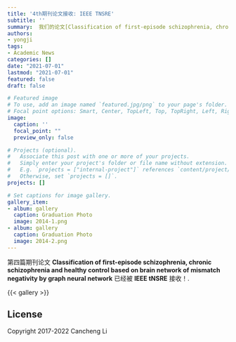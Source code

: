 ```yaml
---
title: '4th期刊论文接收: IEEE TNSRE'
subtitle: ''
summary:  我们的论文[Classification of first-episode schizophrenia, chronic schizophrenia and healthy control based on brain network of mismatch negativity by graph neural network”](https://ieeexplore.ieee.org/abstract/document/9515994) 在 IEEE TNSRE期刊上接收！
authors:
- yongji
tags:
- Academic News
categories: []
date: "2021-07-01"
lastmod: "2021-07-01"
featured: false
draft: false

# Featured image
# To use, add an image named `featured.jpg/png` to your page's folder.
# Focal point options: Smart, Center, TopLeft, Top, TopRight, Left, Right, BottomLeft, Bottom, BottomRight
image:
  caption: ''
  focal_point: ""
  preview_only: false

# Projects (optional).
#   Associate this post with one or more of your projects.
#   Simply enter your project's folder or file name without extension.
#   E.g. `projects = ["internal-project"]` references `content/project/deep-learning/index.md`.
#   Otherwise, set `projects = []`.
projects: []

# Set captions for image gallery.
gallery_item:
- album: gallery
  caption: Graduation Photo
  image: 2014-1.png
- album: gallery
  caption: Graduation Photo
  image: 2014-2.png
---
```


第四篇期刊论文 **Classification of first-episode schizophrenia, chronic schizophrenia and healthy control based on brain network of mismatch negativity by graph neural network** 已经被 **IEEE tNSRE** 接收！. 


{{< gallery >}}

## License

Copyright 2017-2022 Cancheng Li

